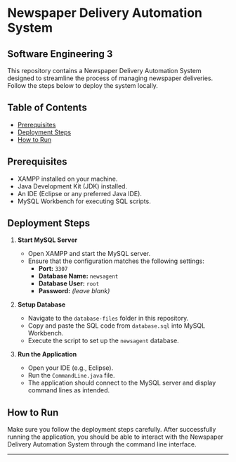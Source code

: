 # Newspaper Delivery Automation System
## Software Engineering 3

This repository contains a Newspaper Delivery Automation System designed to streamline the process of managing newspaper deliveries. Follow the steps below to deploy the system locally.

## Table of Contents
- [Prerequisites](#prerequisites)
- [Deployment Steps](#deployment-steps)
- [How to Run](#how-to-run)

## Prerequisites
- XAMPP installed on your machine.
- Java Development Kit (JDK) installed.
- An IDE (Eclipse or any preferred Java IDE).
- MySQL Workbench for executing SQL scripts.

## Deployment Steps

1. **Start MySQL Server**
   - Open XAMPP and start the MySQL server.
   - Ensure that the configuration matches the following settings:
     - **Port:** `3307`
     - **Database Name:** `newsagent`
     - **Database User:** `root`
     - **Password:** *(leave blank)*

2. **Setup Database**
   - Navigate to the `database-files` folder in this repository.
   - Copy and paste the SQL code from `database.sql` into MySQL Workbench.
   - Execute the script to set up the `newsagent` database.

3. **Run the Application**
   - Open your IDE (e.g., Eclipse).
   - Run the `CommandLine.java` file.
   - The application should connect to the MySQL server and display command lines as intended.

## How to Run

Make sure you follow the deployment steps carefully. After successfully running the application, you should be able to interact with the Newspaper Delivery Automation System through the command line interface.

---
